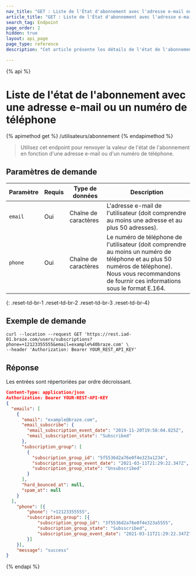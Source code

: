 ```yaml
---
nav_title: "GET : Liste de l'État d'abonnement avec l'adresse e-mail ou le numéro de téléphone"
article_title: "GET : Liste de l'État d'abonnement avec l'adresse e-mail ou le numéro de téléphone"
search_tag: Endpoint
page_order: 2
hidden: true
layout: api_page
page_type: reference
description: "Cet article présente les détails de l'état de l'abonnement à la liste avec une adresse e-mail ou un numéro de téléphone du point de terminaison Braze."

---
```

{% api %}
# Liste de l'état de l'abonnement avec une adresse e-mail ou un numéro de téléphone
{% apimethod get %}
/utilisateurs/abonnement
{% endapimethod %}

> Utilisez cet endpoint pour renvoyer la valeur de l'état de l'abonnement en fonction d'une adresse e-mail ou d'un numéro de téléphone.

## Paramètres de demande

| Paramètre | Requis | Type de données | Description |
| --- | --- | --- | --- |
| `email` | Oui | Chaîne de caractères | L'adresse e-mail de l'utilisateur (doit comprendre au moins une adresse et au plus 50 adresses). |
| `phone` | Oui | Chaîne de caractères | Le numéro de téléphone de l'utilisateur (doit comprendre au moins un numéro de téléphone et au plus 50 numéros de téléphone). Nous vous recommandons de fournir ces informations sous le format E.164. |
{: .reset-td-br-1 .reset-td-br-2 .reset-td-br-3  .reset-td-br-4}

## Exemple de demande
```
curl --location --request GET 'https://rest.iad-01.braze.com/users/subscriptions?phone=+12123355555&email=example%40braze.com' \
--header 'Authorization: Bearer YOUR_REST_API_KEY'
```

## Réponse

Les entrées sont répertoriées par ordre décroissant.

```json
Content-Type: application/json
Authorization: Bearer YOUR-REST-API-KEY
{
  "emails": [
    {
      "email": "example@braze.com",
      "email_subscribe": {
        "email_subscription_event_date": "2019-11-20T19:58:04.825Z",
        "email_subscription_state": "Subscribed"
      },
      "subscription_group": [
        {
          "subscription_group_id": "5f5536d2a76e0f4e323a1234",
          "subscription_group_event_date": "2021-03-11T21:29:22.347Z",
          "subscription_group_state": "Unsubscribed"
        }
      ],
      "hard_bounced_at": null,
      "spam_at": null
    }
  ],
	"phone": [{
		"phone": "+12123355555",
		"subscription_group": [{
			"subscription_group_id": "3f5536d2a76e0f4e323a5555",
			"subscription_group_state": "Subsscribed",
			"subscription_group_event_date": "2021-03-11T21:29:22.347Z"
		}]
	}],
	"message": "success"
}
```

{% endapi %}